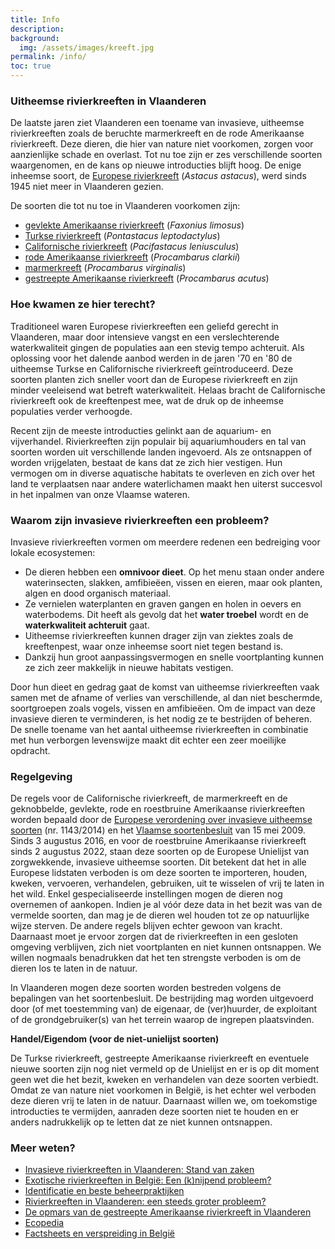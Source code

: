```yaml
---
title: Info
description:
background:
  img: /assets/images/kreeft.jpg
permalink: /info/
toc: true
---
```


### Uitheemse rivierkreeften in Vlaanderen

De laatste jaren ziet Vlaanderen een toename van invasieve, uitheemse rivierkreeften zoals de beruchte marmerkreeft en de rode Amerikaanse rivierkreeft. Deze dieren, die hier van nature niet voorkomen, zorgen voor aanzienlijke schade en overlast. Tot nu toe zijn er zes verschillende soorten waargenomen, en de kans op nieuwe introducties blijft hoog. De enige inheemse soort, de [Europese rivierkreeft](/soorten/astacus-astacus/) (_Astacus astacus_), werd sinds 1945 niet meer in Vlaanderen gezien.

De soorten die tot nu toe in Vlaanderen voorkomen zijn:

- [gevlekte Amerikaanse rivierkreeft](/soorten/faxonius-limosus/) (_Faxonius limosus_)
- [Turkse rivierkreeft](/soorten/pontastacus-leptodactylus/) (_Pontastacus leptodactylus_)
- [Californische rivierkreeft](/soorten/pacifastacus-leniusculus/) (_Pacifastacus leniusculus_)
- [rode Amerikaanse rivierkreeft](/soorten/procambarus-clarkii/) (_Procambarus clarkii_)
- [marmerkreeft](/soorten/procambarus-virginalis/) (_Procambarus virginalis_)
- [gestreepte Amerikaanse rivierkreeft](/soorten/procambarus-acutus/) (_Procambarus acutus_)  

### Hoe kwamen ze hier terecht?

Traditioneel waren Europese rivierkreeften een geliefd gerecht in Vlaanderen, maar door intensieve vangst en een verslechterende waterkwaliteit gingen de populaties aan een stevig tempo achteruit. Als oplossing voor het dalende aanbod werden in de jaren '70 en '80 de uitheemse Turkse en Californische rivierkreeft geïntroduceerd. Deze soorten planten zich sneller voort dan de Europese rivierkreeft en zijn minder veeleisend wat betreft waterkwaliteit. Helaas bracht de Californische rivierkreeft ook de kreeftenpest mee, wat de druk op de inheemse populaties verder verhoogde.  

Recent zijn de meeste introducties gelinkt aan de aquarium- en vijverhandel. Rivierkreeften zijn populair bij aquariumhouders en tal van soorten worden uit verschillende landen ingevoerd. Als ze ontsnappen of worden vrijgelaten, bestaat de kans dat ze zich hier vestigen. Hun vermogen om in diverse aquatische habitats te overleven en zich over het land te verplaatsen naar andere waterlichamen maakt hen uiterst succesvol in het inpalmen van onze Vlaamse wateren.  

### Waarom zijn invasieve rivierkreeften een probleem?

Invasieve rivierkreeften vormen om meerdere redenen een bedreiging voor lokale ecosystemen:
- De dieren hebben een **omnivoor dieet**. Op het menu staan onder andere waterinsecten, slakken, amfibieëen, vissen en eieren, maar ook planten, algen en dood organisch materiaal.
- Ze vernielen waterplanten en graven gangen en holen in oevers en waterbodems. Dit heeft als gevolg dat het **water troebel** wordt en de **waterkwaliteit achteruit** gaat.
- Uitheemse rivierkreeften kunnen drager zijn van ziektes zoals de kreeftenpest, waar onze inheemse soort niet tegen bestand is.
- Dankzij hun groot aanpassingsvermogen en snelle voortplanting kunnen ze zich zeer makkelijk in nieuwe habitats vestigen.  

Door hun dieet en gedrag gaat de komst van uitheemse rivierkreeften vaak samen met de afname of verlies van verschillende, al dan niet beschermde, soortgroepen zoals vogels, vissen en amfibieëen. Om de impact van deze invasieve dieren te verminderen, is het nodig ze te bestrijden of beheren. De snelle toename van het aantal uitheemse rivierkreeften in combinatie met hun verborgen levenswijze maakt dit echter een zeer moeilijke opdracht.

### Regelgeving

De regels voor de Californische rivierkreeft, de marmerkreeft en de geknobbelde, gevlekte, rode en roestbruine Amerikaanse rivierkreeften worden bepaald door de [Europese verordening over invasieve uitheemse soorten](https://www.iasregulation.be/nl/3/) (nr. 1143/2014) en het [Vlaamse soortenbesluit](https://navigator.emis.vito.be/detail?woId=32201) van 15 mei 2009. Sinds 3 augustus 2016, en voor de roestbruine Amerikaanse rivierkreeft sinds 2 augustus 2022, staan deze soorten op de Europese Unielijst van zorgwekkende, invasieve uitheemse soorten. Dit betekent dat het in alle Europese lidstaten verboden is om deze soorten te importeren, houden, kweken, vervoeren, verhandelen, gebruiken, uit te wisselen of vrij te laten in het wild. Enkel gespecialiseerde instellingen mogen de dieren nog overnemen of aankopen. 
Indien je al vóór deze data in het bezit was van de vermelde soorten, dan mag je de dieren wel houden tot ze op natuurlijke wijze sterven. De andere regels blijven echter gewoon van kracht. Daarnaast moet je ervoor zorgen dat de rivierkreeften in een gesloten omgeving verblijven, zich niet voortplanten en niet kunnen ontsnappen. We willen nogmaals benadrukken dat het ten strengste verboden is om de dieren los te laten in de natuur.

In Vlaanderen mogen deze soorten worden bestreden volgens de bepalingen van het soortenbesluit. De bestrijding mag worden uitgevoerd door (of met toestemming van) de eigenaar, de (ver)huurder, de exploitant of de grondgebruiker(s) van het terrein waarop de ingrepen plaatsvinden. 

**Handel/Eigendom (voor de niet-unielijst soorten)**

De Turkse rivierkreeft, gestreepte Amerikaanse rivierkreeft en eventuele nieuwe soorten zijn nog niet vermeld op de Unielijst en er is op dit moment geen wet die het bezit, kweken en verhandelen van deze soorten verbiedt. Omdat ze van nature niet voorkomen in België, is het echter wel verboden deze dieren vrij te laten in de natuur. Daarnaast willen we, om toekomstige introducties te vermijden, aanraden deze soorten niet te houden en er anders nadrukkelijk op te letten dat ze niet kunnen ontsnappen. 


### Meer weten?

- [Invasieve rivierkreeften in Vlaanderen: Stand van zaken](https://www.vlaanderen.be/inbo/publicaties/invasieve-rivierkreeften-in-vlaanderen-stand-van-zaken-en-aanbevelingen-bij-vaststelling-van-nieuwe-soorten-en-populaties)
- [Exotische rivierkreeften in België: Een (k)nijpend probleem?](https://www.vlaanderen.be/inbo/publicaties/exotische-rivierkreeften-in-belgie)
- [Identificatie en beste beheerpraktijken](https://www.vmm.be/water/projecten/afbeeldingen-projecten-water/invasieve-uitheemse-rivierkreeftsoorten.pdf)
- [Rivierkreeften in Vlaanderen: een steeds groter probleem?](https://www.vlaanderen.be/inbo/publicaties/rivierkreeften-in-vlaanderen-een-steeds-groter-probleem)
- [De opmars van de gestreepte Amerikaanse rivierkreeft in Vlaanderen](https://www.vlaanderen.be/inbo/publicaties/de-opmars-van-de-gestreepte-amerikaanse-rivierkreeft-in-vlaanderen)
- [Ecopedia](https://www.ecopedia.be/dieren/uitheemse-rivierkreeften-diverse-soorten)
- [Factsheets en verspreiding in België](https://www.riparias.be/nl/355)

